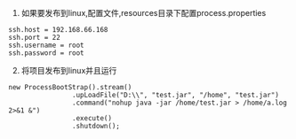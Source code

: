 1. 如果要发布到linux,配置文件,resources目录下配置process.properties
```
ssh.host = 192.168.66.168
ssh.port = 22
ssh.username = root
ssh.password = root
```


2. 将项目发布到linux并且运行
```
new ProcessBootStrap().stream()
                .upLoadFile("D:\\", "test.jar", "/home", "test.jar")
                .command("nohup java -jar /home/test.jar > /home/a.log 2>&1 &")
                .execute()
                .shutdown();
```